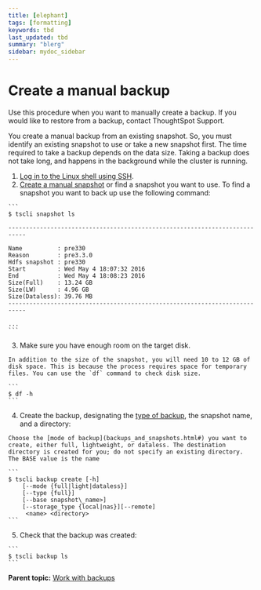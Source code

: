```yaml
---
title: [elephant]
tags: [formatting]
keywords: tbd
last_updated: tbd
summary: "blerg"
sidebar: mydoc_sidebar
---
```

# Create a manual backup

Use this procedure when you want to manually create a backup. If you would like to restore from a backup, contact ThoughtSpot Support.

You create a manual backup from an existing snapshot. So, you must identify an existing snapshot to use or take a new snapshot first. The time required to take a backup depends on the data size. Taking a backup does not take long, and happens in the background while the cluster is running.

1.   [Log in to the Linux shell using SSH](../setup/login_console.html#). 
2.   [Create a manual snapshot](take_snapshot.html) or find a snapshot you want to use. To find a snapshot you want to back up use the following command:

    ```
    $ tscli snapshot ls
    
    ---------------------------------------------------------------------------
    
    Name          : pre330
    Reason        : pre3.3.0
    Hdfs snapshot : pre330
    Start         : Wed May 4 18:07:32 2016
    End           : Wed May 4 18:08:23 2016
    Size(Full)    : 13.24 GB
    Size(LW)      : 4.96 GB
    Size(Dataless): 39.76 MB
    ---------------------------------------------------------------------------
    
    ...
    ```

3.   Make sure you have enough room on the target disk. 

    In addition to the size of the snapshot, you will need 10 to 12 GB of disk space. This is because the process requires space for temporary files. You can use the `df` command to check disk size.

    ```
    $ df -h
    ```

4.   Create the backup, designating the [type of backup](backups_and_snapshots.html#), the snapshot name, and a directory: 

    Choose the [mode of backup](backups_and_snapshots.html#) you want to create, either full, lightweight, or dataless. The destination directory is created for you; do not specify an existing directory. The BASE value is the name

    ```
    $ tscli backup create [-h]
        [--mode {full|light|dataless}]
        [--type {full}]
        [--base snapshot\_name>]
        [--storage_type {local|nas}][--remote]
         <name> <directory>
    ```

5.   Check that the backup was created: 

    ```
    $ tscli backup ls
    ```


**Parent topic:** [Work with backups](../../admin/backup_restore/backups_and_snapshots.html)

